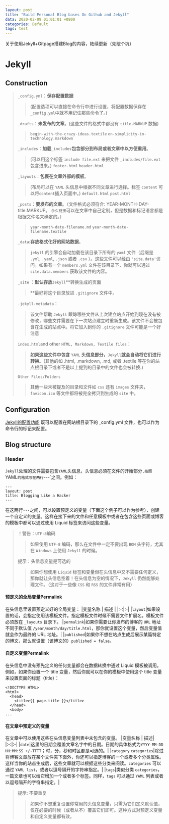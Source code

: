```yaml
---
layout: post
title: "Build Personal Blog bases On Github and Jekyll"
data: 2020-02-09 01:01:01 +0800
categories: Default
tags: test
---
```


关于使用Jekyll+Gitpage搭建Blog的内容，陆续更新（先挖个坑）

# Jekyll

## Construction
> `_config.yml`：**保存配置数据**
> >(配置选项可以直接在命令行中进行设置，将配置数据保存在`_config.yml`中就不用记住那些命令了。)
> 
> `_drafts`：**未发布的文章**。(这些文件的格式中都没有 `title.MARKUP` 数据)
> > `begin-with-the-crazy-ideas.textile`
> > `on-simplicity-in-technology.markdown`
>
> `_includes`：**加载**`_includes`**包含部分到布局或者文章中以方便重用**。
> >(可以用这个标签 ` include file.ext ` 来把文件 `_includes/file.ext`包含进来。) 
> > `footer.html`
> > `header.html`
>
> `_layouts`：**包裹在文章外部的模板**。
> >(布局可以在 `YAML` 头信息中根据不同文章进行选择。标签 `content` 可以将`content`插入页面中。) 
> > `default.html`
> > `post.html`
> 
> `_posts`：**要发布的文章**。（文件格式必须符合: YEAR-MONTH-DAY-title.MARKUP。 `永久链接`可以在文章中自己定制，但是数据和标记语言都是根据文件名来确定的。）
> > `year-month-date-filename.md`
> >`year-month-date-filename.textile`
>
> `_data`:**存放格式化好的网站数据**。
> >`jekyll` 的引擎会自动加载在该目录下所有的 `yaml` 文件（后缀是 `.yml`, `.yaml`, `.json` 或者 `.csv` ）。这些文件可以经由 `'site.data'`访问。如果有一个 `members.yml` 文件在该目录下，你就可以通过 `site.data.members` 获取该文件的内容。
>
> `_site` ：**默认存放**`Jekyll`**转换生成的页面
> >**最好将这个目录放进 `.gitignore` 文件中。 
> 
> `.jekyll-metadata`：
> > 该文件帮助 `Jekyll` 跟踪哪些文件从上次建立站点开始到现在没有被修改，哪些文件需要在下一次站点建立时重新生成。该文件不会被包含在生成的站点中。将它加入到你的 `.gitignore` 文件可能是一个好注意
> 
> `index.html`and other `HTML, Markdown, Textile files`：
> >**如果这些文件中包含** `YAML` **头信息部分，**`Jekyll`**就会自动将它们进行转换**。(其他的如 .html, .markdown, .md, 或者 .textile 等在你的站点根目录下或者不是以上提到的目录中的文件也会被转换.)
> 
> `Other Files/Folders`
> >其他一些未被提及的目录和文件如 `css` 还有 `images` 文件夹， `favicon.ico` 等文件都将被完全拷贝到生成的 `site` 中。


## Configuration
[Jekyll的配置功能](http://jekyllcn.com/docs/configuration/)
    既可以配置在网站根目录下的 _config.yml 文件，也可以作为命令行的标记来配置。

## Blog structure
### Header
`Jekyll`处理的文件需要包含`YAML`头信息，头信息必须在文件的开始部分`,按照`YAML`的格式写在两行`---`之间。例如：
```
---
layout: post
title: Blogging Like a Hacker
---
```
在这两行`---`之间，可以设置预定义的变量（下面这个例子可以作为参考），创建一个自定义的变量。这样在接下来的文件和任意模板中或者在包含这些页面或博客的模板中都可以通过使用 Liquid 标签来访问这些变量。

> ！警告：`UTF-8`编码
> > 如果使用 `UTF-8` 编码，那么在文件中一定不要出现 `BOM` 头字符，尤其在 `Windows` 上使用 `Jekyll` 的时候。
> 
>提示：头信息变量是可选的
> > 如果你想使用 `Liquid` 标签和变量但在头信息中又不需要任何定义，那你就让头信息空着！在头信息为空的情况下，`Jekyll` 仍然能够处理文件。（这对于一些像 `CSS` 和 `RSS` 的文件非常有用）

#### 预定义的全局变量Permalink
在头信息里设置预定义好的全局变量：
|变量名称 |	描述 |
|:-:|:-|
|`layout`|如果设置的话，会指定使用该模板文件。指定模板文件时候不需要文件扩展名。模板文件必须放在 `_layouts` 目录下。
|`permalink`|如果你需要让你发布的博客的 `URL` 地址不同于默认值 `/year/month/day/title.html`，那你就设置这个变量，然后变量值就会作为最终的 URL 地址。|
|`published`|如果你不想在站点生成后展示某篇特定的博文，那么就设置（该博文的）`published = false`。

#### 自定义变量Permalink
在头信息中没有预先定义的任何变量都会在数据转换中通过 Liquid 模板被调用。例如，如果你设置一个 title 变量，然后你就可以在你的模板中使用这个 title 变量来设置页面的标题（title）：
```
<!DOCTYPE HTML>
<html>
  <head>
    <title>{{ page.title }}</title>
  </head>
  <body>
...
```
#### 在文章中预定义的变量
在文章中可以使用这些在头信息变量列表中未包含的变量。
|变量名称 |	描述|
|:-:|:-|
|`date`|这里的日期会覆盖文章名字中的日期。日期的具体格式为`YYYY-MM-DD HH:MM:SS +/-TTTT`；时，分，秒和时区都是可选的。|
|`category` `categories`|除过将博客文章放在某个文件夹下面外，你还可以指定博客的一个或者多个分类属性。这样当你的站点生成后，这些文章就可以根据这些分类来阅读。`categories` 可以通过 `YAML list`，或者以逗号隔开的字符串指定。|
|`tags`|类似分类 `categories`，一篇文章也可以给它增加一个或者多个标签。同样，`tags` 可以通过 `YAML` 列表或者以逗号隔开的字符串指定。| 
>提示: 不要重复
>> 如果你不想重复设置你常用的头信息变量，只需为它们定义默认值，仅在必要的时候（或者从不）覆盖它们即可。这种方式对预定义变量和自定义变量都有效。
